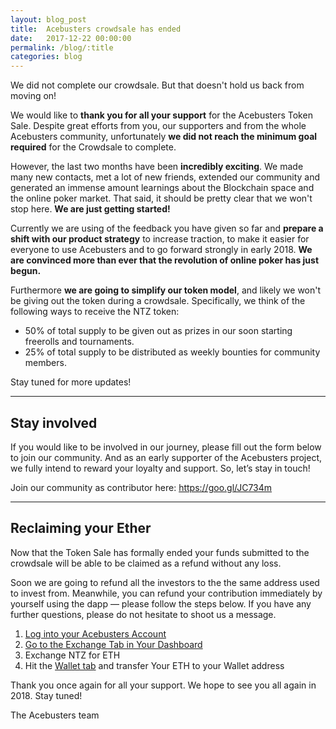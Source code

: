 ```yaml
---
layout: blog_post
title:  Acebusters crowdsale has ended
date:   2017-12-22 00:00:00
permalink: /blog/:title
categories: blog
---
```



We did not complete our crowdsale. But that doesn't hold us back from moving on!

We would like to **thank you for all your support** for the Acebusters Token Sale. Despite great efforts from you, our supporters and from the whole Acebusters community, unfortunately **we did not reach the minimum goal required** for the Crowdsale to complete.

However, the last two months have been **incredibly exciting**. We made many new contacts, met a lot of new friends, extended our community and generated an immense amount learnings about the Blockchain space and the online poker market. That said, it should be pretty clear that we won't stop here. **We are just getting started!**

Currently we are using of the feedback you have given so far and **prepare a shift with our product strategy** to increase traction, to make it easier for everyone to use Acebusters and to go forward strongly in early 2018. **We are convinced more than ever that the revolution of online poker has just begun.**

Furthermore **we are going to simplify our token model**, and likely we won't be giving out the token during a crowdsale. Specifically, we think of the following ways to receive the NTZ token:

   - 50% of total supply to be given out as prizes in our soon starting freerolls and tournaments.
   - 25% of total supply to be distributed as weekly bounties for community members.

Stay tuned for more updates!

----

## Stay involved

If you would like to be involved in our journey, please fill out the form below to join our community. And as an early supporter of the Acebusters project, we fully intend to reward your loyalty and support. So, let’s stay in touch!

Join our community as contributor here: https://goo.gl/JC734m

----

## Reclaiming your Ether

Now that the Token Sale has formally ended your funds submitted to the crowdsale will be able to be claimed as a refund without any loss.

Soon we are going to refund all the investors to the the same address used to invest from. Meanwhile, you can refund your contribution immediately by yourself using the dapp — please follow the steps below. If you have any further questions, please do not hesitate to shoot us a message.

   1. [Log into your Acebusters Account](https://dapp.acebusters.com/)
   2. [Go to the Exchange Tab in Your Dashboard](https://dapp.acebusters.com/dashboard/exchange)
   3. Exchange NTZ for ETH
   4. Hit the [Wallet tab](https://dapp.acebusters.com/dashboard/wallet) and transfer Your ETH to your Wallet address

Thank you once again for all your support.
We hope to see you all again in 2018. Stay tuned!

The Acebusters team
